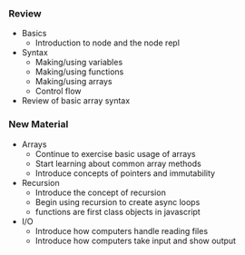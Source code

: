 
### Review
 * Basics
    - Introduction to node and the node repl
 * Syntax
    - Making/using variables
    - Making/using functions
    - Making/using arrays
    - Control flow
 * Review of basic array syntax

### New Material
 * Arrays
    - Continue to exercise basic usage of arrays
    - Start learning about common array methods
    - Introduce concepts of pointers and immutability 
 * Recursion
    - Introduce the concept of recursion
    - Begin using recursion to create async loops
    - functions are first class objects in javascript
 * I/O
    - Introduce how computers handle reading files
    - Introduce how computers take input and show output

